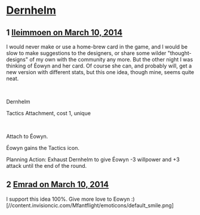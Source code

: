 # [Dernhelm](https://community.fantasyflightgames.com/topic/100952-dernhelm/)

## 1 [lleimmoen on March 10, 2014](https://community.fantasyflightgames.com/topic/100952-dernhelm/?do=findComment&comment=1008492)

I would never make or use a home-brew card in the game, and I would be slow to make suggestions to the designers, or share some wilder "thought-designs" of my own with the community any more. But the other night I was thinking of Éowyn and her card. Of course she can, and probably will, get a new version with different stats, but this one idea, though mine, seems quite neat.

 

Dernhelm

Tactics Attachment, cost 1, unique

 

Attach to Éowyn.

Éowyn gains the Tactics icon.

Planning Action: Exhaust Dernhelm to give Éowyn -3 willpower and +3 attack until the end of the round.

## 2 [Emrad on March 10, 2014](https://community.fantasyflightgames.com/topic/100952-dernhelm/?do=findComment&comment=1008691)

I support this idea 100%. Give more love to Eowyn :) [//content.invisioncic.com/Mfantflight/emoticons/default_smile.png]

